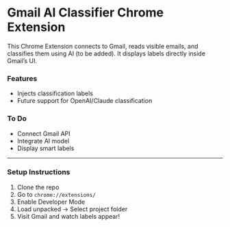 # Gmail AI Classifier Chrome Extension

This Chrome Extension connects to Gmail, reads visible emails, and classifies them using AI (to be added). It displays labels directly inside Gmail’s UI.

### Features

- Injects classification labels
- Future support for OpenAI/Claude classification

### To Do

- Connect Gmail API
- Integrate AI model
- Display smart labels

---

### Setup Instructions

1. Clone the repo
2. Go to `chrome://extensions/`
3. Enable Developer Mode
4. Load unpacked → Select project folder
5. Visit Gmail and watch labels appear!
